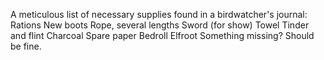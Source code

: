 A meticulous list of necessary supplies found in a birdwatcher's journal:
Rations
New boots
Rope, several lengths
Sword (for show)
Towel
Tinder and flint
Charcoal
Spare paper
Bedroll
Elfroot
Something missing? Should be fine.